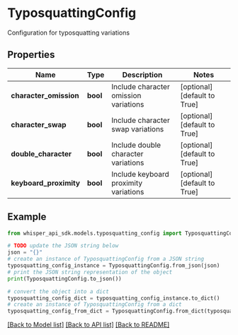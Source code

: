 # TyposquattingConfig

Configuration for typosquatting variations

## Properties

Name | Type | Description | Notes
------------ | ------------- | ------------- | -------------
**character_omission** | **bool** | Include character omission variations | [optional] [default to True]
**character_swap** | **bool** | Include character swap variations | [optional] [default to True]
**double_character** | **bool** | Include double character variations | [optional] [default to True]
**keyboard_proximity** | **bool** | Include keyboard proximity variations | [optional] [default to True]

## Example

```python
from whisper_api_sdk.models.typosquatting_config import TyposquattingConfig

# TODO update the JSON string below
json = "{}"
# create an instance of TyposquattingConfig from a JSON string
typosquatting_config_instance = TyposquattingConfig.from_json(json)
# print the JSON string representation of the object
print(TyposquattingConfig.to_json())

# convert the object into a dict
typosquatting_config_dict = typosquatting_config_instance.to_dict()
# create an instance of TyposquattingConfig from a dict
typosquatting_config_from_dict = TyposquattingConfig.from_dict(typosquatting_config_dict)
```
[[Back to Model list]](../README.md#documentation-for-models) [[Back to API list]](../README.md#documentation-for-api-endpoints) [[Back to README]](../README.md)



